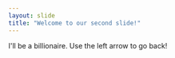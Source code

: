```yaml
---
layout: slide
title: "Welcome to our second slide!"
---
```

I'll be a billionaire.
Use the left arrow to go back!
